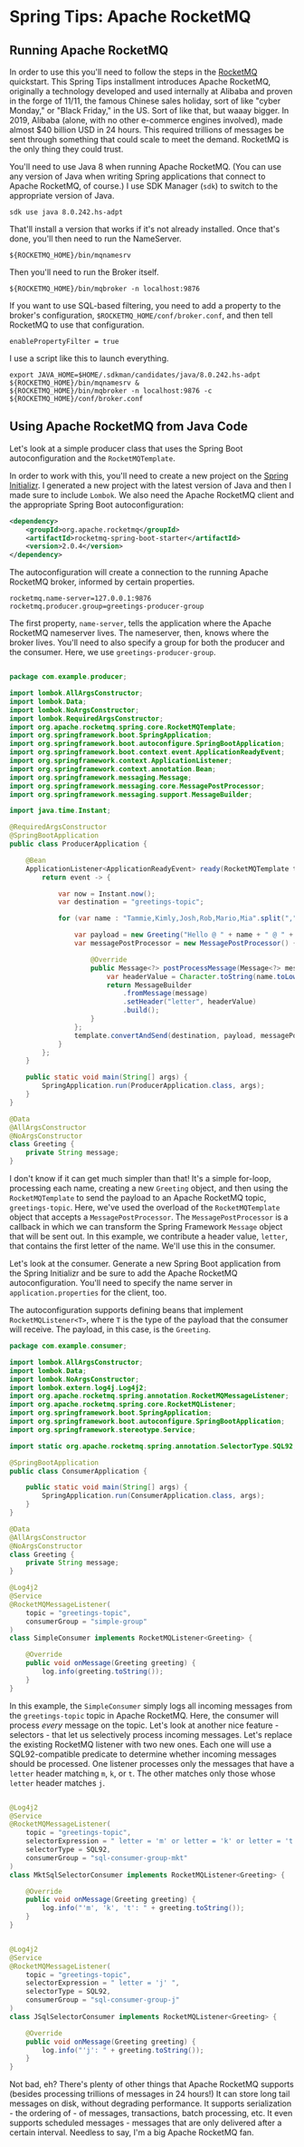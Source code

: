 # Spring Tips: Apache RocketMQ

## Running Apache RocketMQ 

In order to use this you'll need to follow the steps in the [RocketMQ](https://rocketmq.apache.org/docs/quick-start/) quickstart. This Spring Tips installment introduces Apache RocketMQ, originally a technology developed and used internally at Alibaba and proven in the forge of 11/11, the famous Chinese sales holiday, sort of like "cyber Monday," or "Black Friday," in the US. Sort of like that, but waaay bigger. In 2019, Alibaba (alone, with no other e-commerce engines involved), made almost $40 billion USD in 24 hours. This required trillions of messages be sent through something that could scale to meet the demand. RocketMQ is the only thing they could trust. 

You'll need to use Java 8 when running Apache RocketMQ. (You can use any version of Java when writing Spring applications that connect to Apache RocketMQ, of course.) I use SDK Manager (`sdk`) to switch to the appropriate version of Java.

```
sdk use java 8.0.242.hs-adpt
```

That'll install a version that works if it's not already installed. Once that's done, you'll then need to run the NameServer.

```
${ROCKETMQ_HOME}/bin/mqnamesrv 
```

Then you'll need to run the Broker itself.

```
${ROCKETMQ_HOME}/bin/mqbroker -n localhost:9876
```

If you want to use SQL-based filtering, you need to add a property to the broker's configuration, `$ROCKETMQ_HOME/conf/broker.conf`, and then tell RocketMQ to use that configuration.

```
enablePropertyFilter = true
```

I use a script like this to launch everything.

``` 
export JAVA_HOME=$HOME/.sdkman/candidates/java/8.0.242.hs-adpt
${ROCKETMQ_HOME}/bin/mqnamesrv &  
${ROCKETMQ_HOME}/bin/mqbroker -n localhost:9876 -c ${ROCKETMQ_HOME}/conf/broker.conf
```



## Using Apache RocketMQ from Java Code 

Let's look at a simple producer class that uses the Spring Boot autoconfiguration and the `RocketMQTemplate`. 

In order to work with this, you'll need to create a new project on the [Spring Initializr](http://start.Spring.io). I generated a new project with the latest version of Java and then I made sure to include `Lombok`. We also need the Apache RocketMQ client and the appropriate Spring Boot autoconfiguration:

```xml
<dependency>
	<groupId>org.apache.rocketmq</groupId>
	<artifactId>rocketmq-spring-boot-starter</artifactId>
	<version>2.0.4</version>
</dependency>
```

The autoconfiguration will create a connection to the running Apache RocketMQ broker, informed by certain properties. 

```properties
rocketmq.name-server=127.0.0.1:9876
rocketmq.producer.group=greetings-producer-group
```

The first property, `name-server`, tells the application where the Apache RocketMQ nameserver lives. The nameserver, then, knows where the broker lives. You'll need to also specify a group for both the producer and the consumer. Here, we use `greetings-producer-group`. 


```java

package com.example.producer;

import lombok.AllArgsConstructor;
import lombok.Data;
import lombok.NoArgsConstructor;
import lombok.RequiredArgsConstructor;
import org.apache.rocketmq.spring.core.RocketMQTemplate;
import org.springframework.boot.SpringApplication;
import org.springframework.boot.autoconfigure.SpringBootApplication;
import org.springframework.boot.context.event.ApplicationReadyEvent;
import org.springframework.context.ApplicationListener;
import org.springframework.context.annotation.Bean;
import org.springframework.messaging.Message;
import org.springframework.messaging.core.MessagePostProcessor;
import org.springframework.messaging.support.MessageBuilder;

import java.time.Instant;

@RequiredArgsConstructor
@SpringBootApplication
public class ProducerApplication {

	@Bean
	ApplicationListener<ApplicationReadyEvent> ready(RocketMQTemplate template) {
		return event -> {

			var now = Instant.now();
			var destination = "greetings-topic";

			for (var name : "Tammie,Kimly,Josh,Rob,Mario,Mia".split(",")) {

				var payload = new Greeting("Hello @ " + name + " @ " + now.toString());
				var messagePostProcessor = new MessagePostProcessor() {

					@Override
					public Message<?> postProcessMessage(Message<?> message) {
						var headerValue = Character.toString(name.toLowerCase().charAt(0));
						return MessageBuilder
							.fromMessage(message)
							.setHeader("letter", headerValue)
							.build();
					}
				};
				template.convertAndSend(destination, payload, messagePostProcessor);
			}
		};
	}

	public static void main(String[] args) {
		SpringApplication.run(ProducerApplication.class, args);
	}
}

@Data
@AllArgsConstructor
@NoArgsConstructor
class Greeting {
	private String message;
}
```

I don't know if it can get much simpler than that! It's a simple for-loop, processing each name, creating a new `Greeting` object, and then using the `RocketMQTemplate` to send the payload to an Apache RocketMQ topic, `greetings-topic`. Here, we've used the overload of the `RocketMQTemplate` object that accepts a `MessagePostProcessor`. The `MessagePostProcessor` is a callback in which we can transform the Spring Framework `Message` object that will be sent out. In this example, we contribute a header value, `letter`, that contains the first letter of the name. We'll use this in the consumer.

Let's look at the consumer. Generate a new Spring Boot application from the Spring Initializr and be sure to add the Apache RocketMQ autoconfiguration. You'll need to specify the name server in `application.properties` for the client, too. 

The autoconfiguration supports defining beans that implement `RocketMQListener<T>`, where `T` is the type of the payload that the consumer will receive. The payload, in this case, is the `Greeting`.

```java
package com.example.consumer;

import lombok.AllArgsConstructor;
import lombok.Data;
import lombok.NoArgsConstructor;
import lombok.extern.log4j.Log4j2;
import org.apache.rocketmq.spring.annotation.RocketMQMessageListener;
import org.apache.rocketmq.spring.core.RocketMQListener;
import org.springframework.boot.SpringApplication;
import org.springframework.boot.autoconfigure.SpringBootApplication;
import org.springframework.stereotype.Service;

import static org.apache.rocketmq.spring.annotation.SelectorType.SQL92;

@SpringBootApplication
public class ConsumerApplication {

	public static void main(String[] args) {
		SpringApplication.run(ConsumerApplication.class, args);
	}
}

@Data
@AllArgsConstructor
@NoArgsConstructor
class Greeting {
	private String message;
}

@Log4j2
@Service
@RocketMQMessageListener(
	topic = "greetings-topic",
	consumerGroup = "simple-group"
)
class SimpleConsumer implements RocketMQListener<Greeting> {

	@Override
	public void onMessage(Greeting greeting) {
		log.info(greeting.toString());
	}
}

```	

In this example, the `SimpleConsumer` simply logs all incoming messages from the `greetings-topic` topic in Apache RocketMQ. Here, the consumer will process _every_ message on the topic. Let's look at another nice feature - selectors  - that let us selectively process incoming messages. Let's replace the existing RocketMQ listener with two new ones. Each one will use a SQL92-compatible predicate to determine whether incoming messages should be processed. One listener processes only the messages that have a `letter` header matching `m`, `k`, or `t`. The other matches only those whose `letter` header matches `j`. 

```java

@Log4j2
@Service
@RocketMQMessageListener(
	topic = "greetings-topic",
	selectorExpression = " letter = 'm' or letter = 'k' or letter = 't' ",
	selectorType = SQL92,
	consumerGroup = "sql-consumer-group-mkt"
)
class MktSqlSelectorConsumer implements RocketMQListener<Greeting> {

	@Override
	public void onMessage(Greeting greeting) {
		log.info("'m', 'k', 't': " + greeting.toString());
	}
}


@Log4j2
@Service
@RocketMQMessageListener(
	topic = "greetings-topic",
	selectorExpression = " letter = 'j' ",
	selectorType = SQL92,
	consumerGroup = "sql-consumer-group-j"
)
class JSqlSelectorConsumer implements RocketMQListener<Greeting> {

	@Override
	public void onMessage(Greeting greeting) {
		log.info("'j': " + greeting.toString());
	}
}

```

Not bad, eh? There's plenty of other things that Apache RocketMQ supports (besides processing trillions of messages in 24 hours!) It can store long tail messages on disk, without degrading performance. It supports serialization - the ordering of - of messages, transactions,  batch processing, etc. It even supports scheduled messages - messages that are only delivered after a certain interval. Needless to say, I'm a big Apache RocketMQ fan.  
